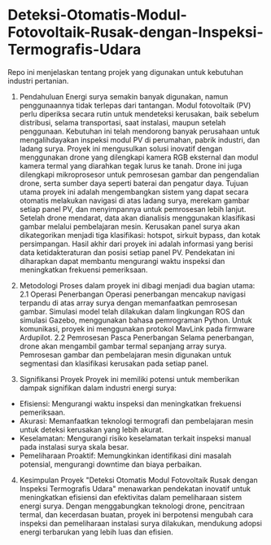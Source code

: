 # Deteksi-Otomatis-Modul-Fotovoltaik-Rusak-dengan-Inspeksi-Termografis-Udara
Repo ini menjelaskan tentang projek yang digunakan untuk kebutuhan industri pertanian.
1. Pendahuluan
  Energi surya semakin banyak digunakan, namun penggunaannya tidak terlepas dari tantangan. Modul fotovoltaik (PV) perlu diperiksa secara rutin untuk mendeteksi kerusakan, baik sebelum distribusi, selama transportasi, saat instalasi, maupun setelah penggunaan. Kebutuhan ini telah mendorong banyak perusahaan untuk mengalihdayakan inspeksi modul PV di perumahan, pabrik industri, dan ladang surya.
  Proyek ini mengusulkan solusi inovatif dengan menggunakan drone yang dilengkapi kamera RGB eksternal dan modul kamera termal yang diarahkan tegak lurus ke tanah. Drone ini juga dilengkapi mikroprosesor untuk pemrosesan gambar dan pengendalian drone, serta sumber daya seperti baterai dan pengatur daya.
  Tujuan utama proyek ini adalah mengembangkan sistem yang dapat secara otomatis melakukan navigasi di atas ladang surya, merekam gambar setiap panel PV, dan menyimpannya untuk pemrosesan lebih lanjut. Setelah drone mendarat, data akan dianalisis menggunakan klasifikasi gambar melalui pembelajaran mesin. Kerusakan panel surya akan dikategorikan menjadi tiga klasifikasi: hotspot, sirkuit bypass, dan kotak persimpangan.
  Hasil akhir dari proyek ini adalah informasi yang berisi data ketidakteraturan dan posisi setiap panel PV. Pendekatan ini diharapkan dapat membantu mengurangi waktu inspeksi dan meningkatkan frekuensi pemeriksaan.

2. Metodologi
  Proses dalam proyek ini dibagi menjadi dua bagian utama:
 2.1 Operasi Penerbangan
    Operasi penerbangan mencakup navigasi terpandu di atas array surya dengan memanfaatkan pemrosesan gambar. Simulasi model telah dilakukan dalam lingkungan ROS dan simulasi Gazebo, menggunakan bahasa pemrograman Python. Untuk komunikasi, proyek ini menggunakan protokol MavLink pada firmware Ardupilot.
 2.2 Pemrosesan Pasca Penerbangan
    Selama penerbangan, drone akan mengambil gambar termal sepanjang array surya. Pemrosesan gambar dan pembelajaran mesin digunakan untuk segmentasi dan klasifikasi kerusakan pada setiap panel.

3. Signifikansi Proyek
  Proyek ini memiliki potensi untuk memberikan dampak signifikan dalam industri energi surya:
- Efisiensi: Mengurangi waktu inspeksi dan meningkatkan frekuensi pemeriksaan.
- Akurasi: Memanfaatkan teknologi termografi dan pembelajaran mesin untuk deteksi kerusakan yang lebih akurat.
- Keselamatan: Mengurangi risiko keselamatan terkait inspeksi manual pada instalasi surya skala besar.
- Pemeliharaan Proaktif: Memungkinkan identifikasi dini masalah potensial, mengurangi downtime dan biaya perbaikan.

4. Kesimpulan
  Proyek "Deteksi Otomatis Modul Fotovoltaik Rusak dengan Inspeksi Termografis Udara" menawarkan pendekatan inovatif untuk meningkatkan efisiensi dan efektivitas dalam pemeliharaan sistem energi surya. Dengan menggabungkan teknologi drone, pencitraan termal, dan kecerdasan buatan, proyek ini berpotensi mengubah cara inspeksi dan pemeliharaan instalasi surya dilakukan, mendukung adopsi energi terbarukan yang lebih luas dan efisien.
